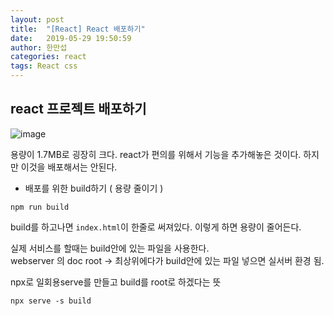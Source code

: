 ```yaml
---
layout: post
title:  "[React] React 배포하기"
date:   2019-05-29 19:50:59
author: 한만섭
categories: react
tags: React css 
---
```



## react 프로젝트 배포하기

![image](https://user-images.githubusercontent.com/46010705/58551322-ae00f580-824a-11e9-8986-4029b8588cab.png)

용량이 1.7MB로 굉장히 크다. react가 편의를 위해서 기능을 추가해놓은 것이다. 하지만 이것을 배포해서는 안된다.  

- 배포를 위한 build하기 ( 용량 줄이기 )
```
npm run build
```

build를 하고나면 `index.html`이 한줄로 써져있다. 이렇게 하면 용량이 줄어든다.  

실제 서비스를 할때는 build안에 있는 파일을 사용한다.   
webserver 의 doc root -> 최상위에다가 build안에 있는 파일 넣으면 실서버 환경 됨.



npx로 일회용serve를 만들고 build를 root로 하겠다는 뜻
```
npx serve -s build
```
